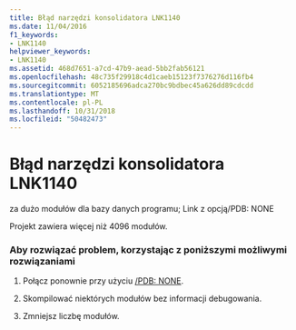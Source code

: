 ```yaml
---
title: Błąd narzędzi konsolidatora LNK1140
ms.date: 11/04/2016
f1_keywords:
- LNK1140
helpviewer_keywords:
- LNK1140
ms.assetid: 468d7651-a7cd-47b9-aead-5bb2fab56121
ms.openlocfilehash: 48c735f29918c4d1caeb15123f7376276d116fb4
ms.sourcegitcommit: 6052185696adca270bc9bdbec45a626dd89cdcdd
ms.translationtype: MT
ms.contentlocale: pl-PL
ms.lasthandoff: 10/31/2018
ms.locfileid: "50482473"
---
```

# <a name="linker-tools-error-lnk1140"></a>Błąd narzędzi konsolidatora LNK1140

za dużo modułów dla bazy danych programu; Link z opcją/PDB: NONE

Projekt zawiera więcej niż 4096 modułów.

### <a name="to-fix-by-using-the-following-possible-solutions"></a>Aby rozwiązać problem, korzystając z poniższymi możliwymi rozwiązaniami

1. Połącz ponownie przy użyciu [/PDB: NONE](../../build/reference/pdb-use-program-database.md).

1. Skompilować niektórych modułów bez informacji debugowania.

1. Zmniejsz liczbę modułów.